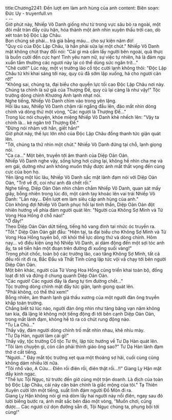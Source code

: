 title:Chương2241: Đến lượt em làm anh hùng của anh
content:
Biên soạn: Đức Uy - truyenfull.vn<br>- --<br>Giờ phút này, Nhiếp Vô Danh giống như từ trong vực sâu bò ra ngoài, một đôi mắt tràn đầy cừu hận, hóa thành một ánh nhìn xuyên thấu trời cao, dò xét toàn bộ Độc Lập Châu.<br>Bọn chúng sẽ phải... trả giá bằng máu... cho sự kiện năm đó!<br>"Quy củ của Độc Lập Châu, là hẳn phải sửa lại một chút." Nhiếp Vô Danh mặt không chút thay đổi nói: "Cái gì mà cấm lấy người bên ngoài, quả thực là buồn cười đến cực hạn! Tình yêu nam nữ, sự việc tự nhiên, há là đám ngu xuẩn tầm thường các ngươi này lại có thể dùng sức ngăn trở..."<br>"Chê cười!" Lúc này, một vị trưởng lão cổ tộc cười lạnh không thôi: "Độc Lập Châu từ khi khai sáng tới nay, quy củ đã sớm lập xuống, há cho ngươi càn rỡ!"<br>"Không sai, chúng ta, đại biểu cho quyền lực tối cao Độc Lập Châu nơi này. Chúng ta chính là sứ giả của Thượng Đế, quy củ lại càng là như vậy!" Tộc trưởng dòng chính Khương Anh lạnh nhạt nói.<br>Nghe tiếng, Nhiếp Vô Danh chìm vào trong yên lặng.<br>Hồi lâu sau, Nhiếp Vô Danh chậm rãi ngẩng đầu lên, đảo mắt nhìn dòng chính và dòng thứ một vòng, "Các ngươi là Thượng Đế..."<br>Trong lúc nói chuyện, khóe miệng Nhiếp Vô Danh khẽ nhếch lên: "Vậy ta chính là... kẻ ngăn trở Thượng Đế."<br>"Đừng nói nhảm với hắn, giết hắn!"<br>Giờ phút này, thế lực lớn nhỏ của Độc Lập Châu đồng thanh tức giận quát lên.<br>"Tới, chúng ta thử nhìn một chút." Nhiếp Vô Danh đứng tại chỗ, lạnh giọng nói.<br>"Ca ca..." Một bên, truyền tới âm thanh của Diệp Oản Oản.<br>Nhiếp Vô Danh nghe vậy, sống lưng hơi cứng lại, không hề nhìn cha mẹ và em gái, dường như anh không muốn thấy được ánh mắt thất vọng đến cùng cực của bọn họ.<br>Yên lặng một lúc lâu, Nhiếp Vô Danh sắc mặt lãnh đạm nói với Diệp Oản Oản, "Trở về đi, coi như anh đã chết rồi."<br>Nghe tiếng, Diệp Oản Oản nhìn chằm chằm Nhiếp Vô Danh, quan sát mấy giây, bỗng nhiên trong lúc đó, một cánh tay khoác lên vai trái Nhiếp Vô Danh: "Lần này... Đến lượt em làm siêu cấp anh hùng của anh."<br>Còn không đợi Nhiếp Vô Danh phục hồi lại tinh thần, Diệp Oản Oản đột nhiên hướng về phía đám người quát lên: "Người của Không Sợ Minh và Tử Vong Hoa Hồng ở chỗ nào!"<br>"Ở đây!"<br>Theo Diệp Oản Oản dứt tiếng, tiếng hô vang đinh tai nhức óc truyền ra.<br>"Tốt." Diệp Oản Oản gật đầu: "Hiện tại, ta đại biểu cho Không Sợ Minh và Tử Vong Hoa Hồng tuyên bố, rời khỏi thế lực dòng thứ và dòng chính. Hôm nay... vô điều kiện ủng hộ Nhiếp Vô Danh, ai dám động đến một sợi tóc anh ấy, ta sẽ tiễn hắn một đoạn trên đường đi xuống suối vàng!"<br>Trong phút chốc, toàn bộ các trưởng lão, cao tầng Không Sợ Minh, tất cả đều rối rít đi ra, Bắc Đẩu và Thất Tinh cũng lập tức vội vã chạy tới bên người Diệp Oản Oản.<br>Một bên khác, người của Tử Vong Hoa Hồng cũng triển khai toàn bộ, đồng loạt đi tới và đứng ở chung quanh Diệp Oản Oản.<br>"Các ngươi! Các ngươi đây là đang tự tìm đường chết..."<br>Tộc trưởng dòng chính mặt đầy tức giận, lạnh giọng quát lên.<br>"Phải không, có thể thử xem!"<br>Bỗng nhiên, âm thanh lạnh giá thấu xương của một người đàn ông truyền khắp toàn trường.<br>Chẳng biết từ lúc nào, người đàn ông nhìn như tảng băng vạn năm không tan kia, đã lặng lẽ không một tiếng động đi tới bên cạnh Diệp Oản Oản, trong mắt lãnh đạm, không hề tỏ ra có chút rung động nào.<br>"Tu La Chủ..."<br>Thấy vậy, đám người dòng chính trố mắt nhìn nhau, khẽ nhíu mày.<br>"Tư Dạ Hàn, ngươi làm cái gì!"<br>Thấy vậy, tộc trưởng Cổ tộc Tư thị, lập tức hướng về Tư Dạ Hàn quát lên.<br>"Tôi làm chuyện gì, còn cần phải thỉnh giáo ông sao?" Tư Dạ Hàn lãnh đạm thờ ơ cất tiếng.<br>"Ngươi..." Đáy mắt tộc trưởng xẹt qua một thoáng sợ hãi, cuối cùng cũng không dám nhiều lời nữa.<br>"Tôi nhổ vào, A Cửu... Điên rồi điên rồi, điên thật rồi...!!" Giang Ly Hận mặt đầy kinh ngạc.<br>"Thế lực Tội Ngục, từ trước đến giờ cùng một trận doanh. Là địch của toàn bộ Độc Lập Châu, cái này căn bản chính là giấc mộng của tôi." Tạ Thiên Xuyên cười lớn một tiếng, suất lĩnh đám người Đồ Môn đi ra.<br>Giang Ly Hận không nói gì mà dòm lấy hai người này nổi điên, ngay sau đó lười biếng bước ra, ánh mắt sắc bén đảo một vòng, "Muốn chơi, cũng được... Các ngươi cứ dọn đường sẵn đi, Tội Ngục chúng ta, phụng bồi tới cùng!"